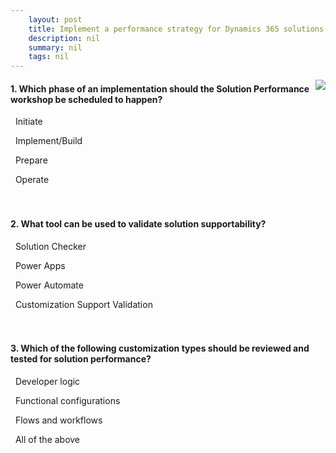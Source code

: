 ```yaml
---
    layout: post
    title: Implement a performance strategy for Dynamics 365 solutions  
    description: nil
    summary: nil
    tags: nil
---
```



 <a target="_blank" href="https://docs.microsoft.com/en-us/learn/modules/solution-performance/3-check/"><i class="fas fa-external-link-alt"></i> </a>
 <img align="right" src="https://docs.microsoft.com/en-us/learn/achievements/solution-performance.svg">
####  1. Which phase of an implementation should the Solution Performance workshop be scheduled to happen?


<i class='far fa-square'></i> &nbsp;&nbsp;Initiate

<i class='fas fa-check-square' style='color: Dodgerblue;'></i> &nbsp;&nbsp;Implement/Build

<i class='far fa-square'></i> &nbsp;&nbsp;Prepare

<i class='far fa-square'></i> &nbsp;&nbsp;Operate
<br />
<br />
<br />

####  2. What tool can be used to validate solution supportability?


<i class='fas fa-check-square' style='color: Dodgerblue;'></i> &nbsp;&nbsp;Solution Checker

<i class='far fa-square'></i> &nbsp;&nbsp;Power Apps

<i class='far fa-square'></i> &nbsp;&nbsp;Power Automate

<i class='far fa-square'></i> &nbsp;&nbsp;Customization Support Validation
<br />
<br />
<br />

####  3. Which of the following customization types should be reviewed and tested for solution performance?


<i class='far fa-square'></i> &nbsp;&nbsp;Developer logic

<i class='far fa-square'></i> &nbsp;&nbsp;Functional configurations

<i class='far fa-square'></i> &nbsp;&nbsp;Flows and workflows

<i class='fas fa-check-square' style='color: Dodgerblue;'></i> &nbsp;&nbsp;All of the above
<br />
<br />
<br />

